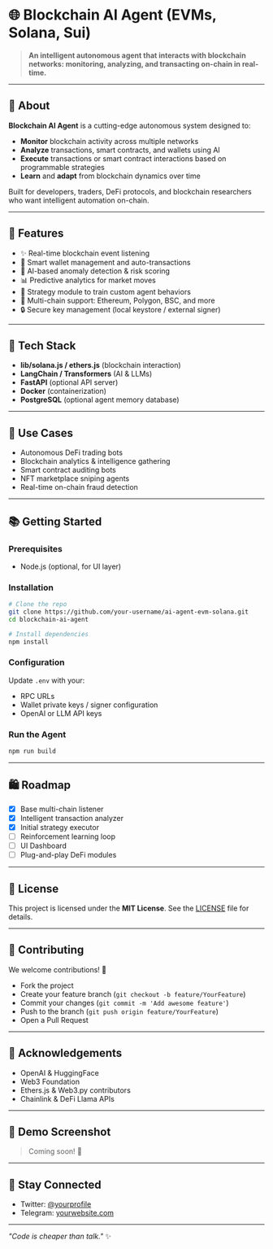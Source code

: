 # 🌐 Blockchain AI Agent (EVMs, Solana, Sui)

> **An intelligent autonomous agent that interacts with blockchain networks: monitoring, analyzing, and transacting on-chain in real-time.**

---

## 🔢 About

**Blockchain AI Agent** is a cutting-edge autonomous system designed to:
- **Monitor** blockchain activity across multiple networks
- **Analyze** transactions, smart contracts, and wallets using AI
- **Execute** transactions or smart contract interactions based on programmable strategies
- **Learn** and **adapt** from blockchain dynamics over time

Built for developers, traders, DeFi protocols, and blockchain researchers who want intelligent automation on-chain.

---

## 🚀 Features

- ✨ Real-time blockchain event listening
- 🧬 Smart wallet management and auto-transactions
- 🧵 AI-based anomaly detection & risk scoring
- 📊 Predictive analytics for market moves
- 🤖 Strategy module to train custom agent behaviors
- 🥇 Multi-chain support: Ethereum, Polygon, BSC, and more
- 🔒 Secure key management (local keystore / external signer)

---

## 🔧 Tech Stack

- **lib/solana.js / ethers.js** (blockchain interaction)
- **LangChain / Transformers** (AI & LLMs)
- **FastAPI** (optional API server)
- **Docker** (containerization)
- **PostgreSQL** (optional agent memory database)

---

## 📅 Use Cases

- Autonomous DeFi trading bots
- Blockchain analytics & intelligence gathering
- Smart contract auditing bots
- NFT marketplace sniping agents
- Real-time on-chain fraud detection

---

## 📚 Getting Started

### Prerequisites
- Node.js (optional, for UI layer)

### Installation

```bash
# Clone the repo
git clone https://github.com/your-username/ai-agent-evm-solana.git
cd blockchain-ai-agent

# Install dependencies
npm install 
```

### Configuration

Update `.env` with your:
- RPC URLs
- Wallet private keys / signer configuration
- OpenAI or LLM API keys

### Run the Agent

```bash
npm run build
```

---

## 🛍️ Roadmap

- [x] Base multi-chain listener
- [x] Intelligent transaction analyzer
- [x] Initial strategy executor
- [ ] Reinforcement learning loop
- [ ] UI Dashboard
- [ ] Plug-and-play DeFi modules

---

## 💼 License

This project is licensed under the **MIT License**. See the [LICENSE](LICENSE) file for details.

---

## 🚀 Contributing

We welcome contributions! 🚀

- Fork the project
- Create your feature branch (`git checkout -b feature/YourFeature`)
- Commit your changes (`git commit -m 'Add awesome feature'`)
- Push to the branch (`git push origin feature/YourFeature`)
- Open a Pull Request

---

## 🚀 Acknowledgements

- OpenAI & HuggingFace
- Web3 Foundation
- Ethers.js & Web3.py contributors
- Chainlink & DeFi Llama APIs

---

## 👀 Demo Screenshot

> Coming soon! 💚

---

## 📢 Stay Connected

- Twitter: [@yourprofile](https://twitter.com/akratos_god)
- Telegram: [yourwebsite.com](https://t.me/akratos_god)

---

_"Code is cheaper than talk."_ ✨

